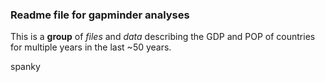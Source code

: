 ### Readme file for gapminder analyses

This is a **group** of *files* and *data* describing the GDP and POP of countries for multiple years in the last ~50 years.

spanky
